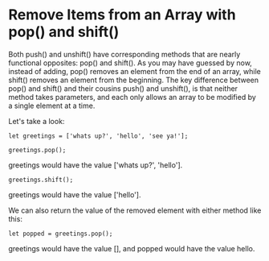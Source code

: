 # Remove Items from an Array with pop() and shift()

Both push() and unshift() have corresponding methods that are nearly functional opposites: pop() and shift(). As you may have guessed by now, instead of adding, pop() removes an element from the end of an array, while shift() removes an element from the beginning. The key difference between pop() and shift() and their cousins push() and unshift(), is that neither method takes parameters, and each only allows an array to be modified by a single element at a time.

Let's take a look:

```
let greetings = ['whats up?', 'hello', 'see ya!'];

greetings.pop();
```

greetings would have the value ['whats up?', 'hello'].

```
greetings.shift();
```

greetings would have the value ['hello'].

We can also return the value of the removed element with either method like this:

```
let popped = greetings.pop();
```

greetings would have the value [], and popped would have the value hello.
